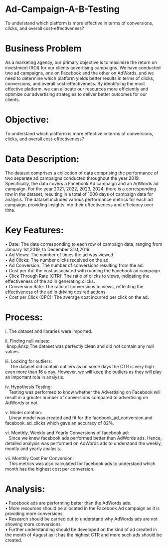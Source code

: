 # Ad-Campaign-A-B-Testing
To understand which platform is more effective in terms of conversions, clicks, and overall cost-effectiveness?

# Business Problem
As a marketing agency, our primary objective is to maximize the return on investment (ROI) for our clients advertising campaigns. We have conducted two ad campaigns, one on Facebook and the other on AdWords, and we need to determine which platform yields better results in terms of clicks, conversions, and overall cost-effectiveness. By identifying the most effective platform, we can allocate our resources more efficiently and optimize our advertising strategies to deliver better outcomes for our clients.

# Objective:
To understand which platform is more effective in terms of conversions, clicks, and overall cost-effectiveness?

# Data Description:
The dataset comprises a collection of data comprising the performance of two separate ad campaigns conducted throughout the year 2019. Specifically, the data covers a Facebook Ad campaign and an AdWords ad campaign. For the year 2021, 2022, 2023, 2024, there is a corresponding row in the dataset, resulting in a total of 1000 days of campaign data for analysis. The dataset includes various performance metrics for each ad campaign, providing insights into their effectiveness and efficiency over time.

# Key Features:
•	Date: The date corresponding to each row of campaign data, ranging from January 1st,2019, to December 31st,2019. <br>
•	Ad Views: The number of times the ad was viewed.<br>
•	Ad Clicks: The number clicks received on the ad.<br>
•	Ad Conversion: The number of conversions resulting from the ad.<br>
•	Cost per Ad: the cost associated with running the Facebook ad campaign.<br>
•	Click Through Rate (CTR): The ratio of clicks to views, indicating the effectiveness of the ad in generating clicks.<br>
•	Conversion Rate: The ratio of conversions to views, reflecting the effectiveness of the ad in driving desired actions.<br>
•	Cost per Click (CPC): The average cost incurred per click on the ad.<br>

# Process:
i.	The dataset and libraries were imported.<br>

ii.	Finding null values:<br>
&nbsp;&nsp;&nsp;The dataset was perfectly clean and did not contain any null values.<br>

iii.	Looking for outliers:<br>
&nbsp;&nbsp;&nbsp; The dataset did contain outliers as on some days the CTR is very high even more than 16 a day. However, we will keep the outliers as they will play an important role in analysis.<br>

iv.	Hypothesis Testing:<br>
&nbsp;&nbsp;&nbsp;Testing was performed to know whether the Advertising on Facebook will result in a greater number of conversions compared to advertising on AdWords or not.<br>

v.	Model creation:<br>
&nbsp;&nbsp;&nbsp;Linear model was created and fit for the facebook_ad_conversion and facebook_ad_clicks which gave an accuracy of 82%.<br>

vi.	Monthly, Weekly and Yearly Conversions of facebook ad:<br>
&nbsp;&nbsp;&nbsp;Since we knew facebook ads performed better than AdWords ads. Hence, detailed analysis was performed on AdWords ads to understand the weekly, montly and yearly analysis.<br>

vii.	Monthly Cost Per Conversion:<br>
&nbsp;&nbsp;&nbsp;This metrics was also calculated for facebook ads to understand which month has the highest cost per conversion.<br>


# Analysis:<br>
•	Facebook ads are performing better than the AdWords ads. <br>
•	More resources should be allocated in the Facebook Ad campaign as it is providing more conversions. <br>
•	Research should be carried out to understand why AdWords ads are not showing more conversions.<br>
•	Further understanding should be developed on the kind of ad created in the month of August as it has the highest CTR and more such ads should be created.
